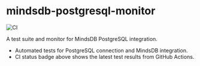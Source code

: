 # mindsdb-postgresql-monitor

![CI](https://github.com/tino097/mindsdb-postgresql-monitor/actions/workflows/ci.yml/badge.svg)

A test suite and monitor for MindsDB PostgreSQL integration.

- Automated tests for PostgreSQL connection and MindsDB integration.
- CI status badge above shows the latest test results from GitHub Actions.
